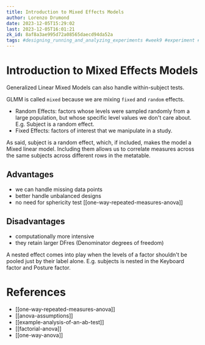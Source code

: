 ```yaml
---
title: Introduction to Mixed Effects Models
author: Lorenzo Drumond
date: 2023-12-05T15:29:02
last: 2023-12-05T16:01:21
zk_id: 8af8a3ae995d72a08565daecd94da52a
tags: #designing_running_and_analyzing_experiments #week9 #experiment #generalized #regression #linear_model #random_effects #coursera #rlang #nested_effects #fixed_effects #within_subjects #design #theory #test #mixed #statistics
---
```



# Introduction to Mixed Effects Models
Generalized Linear Mixed Models can also handle within-subject tests.

GLMM is called `mixed` because we are mixing `fixed` and `random` effects.

- Random Effects: factors whose levels were sampled randomly from a large population, but whose specific level values we don't care about. E.g. Subject is a random effect.
- Fixed Effects: factors of interest that we manipulate in a study.

As said, subject is a random effect, which, if included, makes the model a
Mixed linear model. Including them allows us to correlate measures across the
same subjects across different rows in the metatable.

## Advantages
- we can handle missing data points
- better handle unbalanced designs
- no need for sphericity test [[one-way-repeated-measures-anova]]

## Disadvantages
- computationally more intensive
- they retain larger DFres (Denominator degrees of freedom)


A nested effect comes into play when the levels of a factor shouldn't be pooled just by their label alone.
E.g. subjects is nested in the Keyboard factor and Posture factor.

# References
- [[one-way-repeated-measures-anova]]
- [[anova-assumptions]]
- [[example-analysis-of-an-ab-test]]
- [[factorial-anova]]
- [[one-way-anova]]
